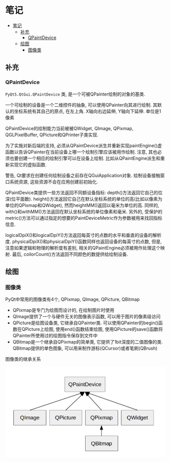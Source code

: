 # 笔记

<!-- TOC -->

- [笔记](#笔记)
    - [补充](#补充)
        - [QPaintDevice](#qpaintdevice)
    - [绘图](#绘图)
        - [图像类](#图像类)

<!-- /TOC -->

## 补充

### QPaintDevice

`PyQt5.QtGui.QPaintDevice` 类, 是一个可被QPainter绘制的对象的基类.

一个可绘制的设备是一个二维控件的抽象, 可以使用QPainter向其进行绘制. 其默认的坐标系统有其自己的原点, 在左上角. X轴向右边延伸, Y轴向下延伸. 单位是1像素

QPaintDevice的绘制能力当前被被QWidget, QImage, QPixmap, QGLPixelBuffer, QPicture和QPrinter子类实现.

为了实施对新后端的支持, 必须从QPaintDevice派生并重新实现paintEngine()虚函数以告诉QPainter在当前设备上哪一个绘制引擎应该被用作绘制. 注意, 其也必须也要创建一个相应的绘制引擎可以在设备上绘制. 比如从QPaintEngine派生和重新实现它的虚拟函数.

警告, Qt要求在创建任何绘制设备之前存在QGuiApplication对象. 绘制设备接触窗口系统资源, 这些资源不会在应用创建前初始化.

QPaintDevice类提供一些方法返回不同额设备指标: depth()方法返回它自己的位深(位平面数). height()方法返回它自己在默认坐标系统的单位的高(比如以像素为单位的QPixmap和QWidget), 然而heightMM()返回以毫米为单位的高. 同样的, with()和withMM()方法返回在默认坐标系统的单位像素和毫米. 另外的, 受保护的metric()方法可以通过指定的想要的PaintDeviceMetric作为参数被用来找回指标信息.

logicalDpiX()和logicalDpiY()方法返回每英寸的点数的水平和垂直的设备的解析度. physicalDpiX()和physicalDpiY()函数同样也返回设备的每英寸的点数, 但是, 注意如果逻辑和物理的解析度有差别, 相关的QPaintEngine必须被用作处理这个映射. 最后, coilorCount()方法返回不同颜色的数提供给绘制设备.

## 绘图

### 图像类

PyQt中常用的图像类有4个, QPixmap, QImage, QPicture, QBitmap

+ QPixmap是专门为绘图而设计的, 在绘制图片时使用
+ QImage提供了一个与硬件无关的图像表示函数, 可以用于图片的像素级访问
+ QPicture是绘图设备类, 它继承自QPainter类. 可以使用QPainter的begin()函数在QPicture上绘图, 使用end()函数结束绘图, 使用QPicture的save()函数将QPainter所使用过的绘图指令保存到文件中
+ QBitmap是一个继承自QPixmap的简单类, 它提供了1bit深度的二值图像的类. QBitmap提供的单色图象, 可以用来制作游标(QCursor)或者笔刷(QBrush) 

图像类的继承关系

![QPaintDevice](./img/2-1-QPaintDevice.png)

